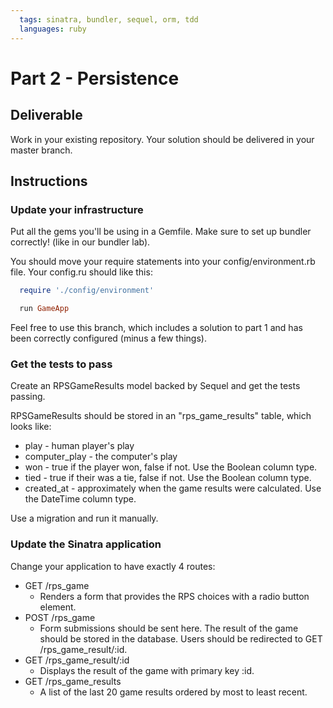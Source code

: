 ```yaml
---
  tags: sinatra, bundler, sequel, orm, tdd
  languages: ruby
---
```


# Part 2 - Persistence

## Deliverable

Work in your existing repository. Your solution should be delivered in your master branch.

## Instructions

### Update your infrastructure

Put all the gems you'll be using in a Gemfile.
Make sure to set up bundler correctly! (like in our bundler lab).

You should move your require statements into your
config/environment.rb file. Your config.ru should like this:

```ruby
  require './config/environment'

  run GameApp
```

Feel free to use this branch, which includes a solution to part 1 and has
been correctly configured (minus a few things).

### Get the tests to pass

Create an RPSGameResults model backed by Sequel and get the tests passing.

RPSGameResults should be stored in an "rps_game_results" table, which looks
like: 

* play - human player's play
* computer_play - the computer's play
* won - true if the player won, false if not. Use the Boolean column
  type.
* tied - true if their was a tie, false if not. Use the Boolean column
  type.
* created_at - approximately when the game results were calculated. Use
  the DateTime column type.

Use a migration and run it manually.

### Update the Sinatra application

Change your application to have exactly 4 routes:

* GET /rps_game
  - Renders a form that provides the RPS choices with a radio button element.
* POST /rps_game
  - Form submissions should be sent here. The result of the game should
    be stored in the database. Users should be redirected to GET
/rps_game_result/:id.
* GET /rps_game_result/:id
  - Displays the result of the game with primary key :id.
* GET /rps_game_results
  - A list of the last 20 game results ordered by most to least recent. 

